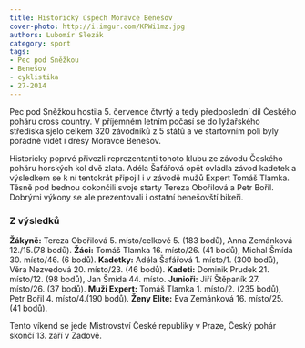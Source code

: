 ```yaml
---
title: Historický úspěch Moravce Benešov
cover-photo: http://i.imgur.com/KPWi1mz.jpg
authors: Lubomír Slezák
category: sport
tags:
- Pec pod Sněžkou
- Benešov
- cyklistika
- 27-2014 
---
```


Pec pod Sněžkou hostila 5. července čtvrtý a tedy předposlední díl Českého poháru cross country. V příjemném letním počasí se do lyžařského střediska sjelo celkem 320 závodníků z 5 států a ve startovním poli byly pořádně vidět i dresy Moravce Benešov.

Historicky poprvé přivezli reprezentanti tohoto klubu ze závodu Českého poháru horských kol dvě zlata. Adéla Šafářová opět ovládla závod kadetek a výsledkem se k ní tentokrát připojil i v závodě mužů Expert Tomáš Tlamka. Těsně pod bednou dokončili svoje starty Tereza Obořilová a Petr Bořil. Dobrými výkony se ale prezentovali i ostatní benešovští bikeři.

### Z výsledků

**Žákyně:** Tereza Obořilová 5. místo/celkově 5. (183 bodů), Anna Zemánková 12./15.(78 bodů). **Žáci:** Tomáš Tlamka 16. místo/26. (41 bodů), Michal Šmída 30. místo/46. (6 bodů). **Kadetky:** Adéla Šafářová 1. místo/1. (300 bodů), Věra Nezvedová 20. místo/23. (46 bodů). **Kadeti:** Dominik Prudek 21. místo/12. (98 bodů), Jan Šmída 44. místo. **Junioři:** Jiří Štěpaník 27. místo/26. (37 bodů). **Muži Expert:** Tomáš Tlamka 1. místo/2. (235 bodů), Petr Bořil 4. místo/4.(190 bodů). **Ženy Elite:** Eva Zemánková 16. místo/25. (41 bodů).

Tento víkend se jede Mistrovství České republiky v Praze, Český pohár skončí 13. září v Zadově.